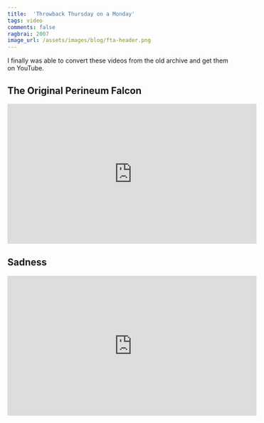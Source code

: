 ```yaml
---
title:  'Throwback Thursday on a Monday'
tags: video
comments: false
ragbrai: 2007
image_url: /assets/images/blog/fta-header.png
---
```

I finally was able to convert these videos from the old archive and get them on YouTube.

## The Original Perineum Falcon
<div class="video-container"><iframe width="560" height="315" src="https://www.youtube.com/embed/ijNh_UceHeo?rel=0" frameborder="0" allowfullscreen></iframe></div>

## Sadness
<div class="video-container"><iframe width="560" height="315" src="https://www.youtube.com/embed/NSOXMbxfibk?rel=0" frameborder="0" allowfullscreen></iframe></div>
